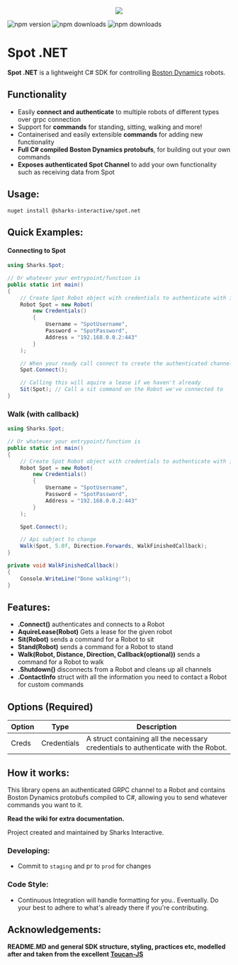 ﻿
<p align='center'>
  <img src="https://i.imgur.com/FiqCe1Z.png" />
</p>

![npm version](https://img.shields.io/nuget/v/@sharks-interactive/spot.net)  ![npm downloads](https://img.shields.io/nuget/dt/@sharks-interactive/spot.net)  ![npm downloads](https://img.shields.io/github/license/@sharks-interactive/spot.net)

# Spot​​ .NET
**Spot .NET** is a lightweight C# SDK for controlling [Boston Dynamics](https://www.bostondynamics.com/) robots.

## Functionality
- Easily **connect and authenticate** to multiple robots of different types over grpc connection
- Support for **commands** for standing, sitting, walking and more!
- Containerised and easily extensible **commands** for adding new functionality
- **Full C# compiled Boston Dynamics protobufs**, for building out your own commands
- **Exposes authenticated Spot Channel** to add your own functionality such as receiving data from Spot

## Usage:
```
nuget install @sharks-interactive/spot.net
```

## Quick Examples:
#### Connecting to Spot
```csharp
using Sharks.Spot;

// Or whatever your entrypoint/function is
public static int main()
{
	// Create Spot Robot object with credentials to authenticate with it
	Robot Spot = new Robot(
		new Credentials()
		{
			Username = "SpotUsername",
			Password = "SpotPassword",
			Address = "192.168.0.0.2:443"
		}
	);

	// When your ready call connect to create the authenticated channel
	Spot.Connect();

	// Calling this will aquire a lease if we haven't already
	Sit(Spot); // Call a sit command on the Robot we've connected to
}
```

### Walk (with callback)
```csharp
using Sharks.Spot;

// Or whatever your entrypoint/function is
public static int main()
{
	// Create Spot Robot object with credentials to authenticate with it
	Robot Spot = new Robot(
		new Credentials()
		{
			Username = "SpotUsername",
			Password = "SpotPassword",
			Address = "192.168.0.0.2:443"
		}
	);

	Spot.Connect();

	// Api subject to change
	Walk(Spot, 5.0f, Direction.Forwards, WalkFinishedCallback);
}

private void WalkFinishedCallback()
{
	Console.WriteLine("Done walking!");
}
```

## Features:
- **.Connect()** authenticates and connects to a Robot
- **AquireLease(Robot)** Gets a lease for the given robot
- **Sit(Robot)** sends a command for a Robot to sit
- **Stand(Robot)** sends a command for a Robot to stand
- **Walk(Robot, Distance, Direction, Callback(optional))** sends a command for a Robot to walk
- **.Shutdown()** disconnects from a Robot and cleans up all channels
- **.ContactInfo** struct with all the information you need to contact a Robot for custom commands

## Options (Required)

| Option | Type | Description |
| ------ | ---- | ----------- |
| Creds  | Credentials | A struct containing all the necessary credentials to authenticate with the Robot. |


## How it works:
This library opens an authenticated GRPC channel to a Robot and contains Boston Dynamics protobufs compiled to C#, allowing you to send whatever commands you want to it.

**Read the wiki for extra documentation.**
  
Project created and maintained by Sharks Interactive.
  
### Developing:
  - Commit to ``staging`` and pr to ``prod`` for changes

### Code Style:
  - Continuous Integration will handle formatting for you.. Eventually. Do your best to adhere to what's already there if you're contributing.

## Acknowledgements:
**README.MD and general SDK structure, styling, practices etc, modelled after and taken from the excellent [Toucan-JS](https://github.com/robertcepa/toucan-js)**
